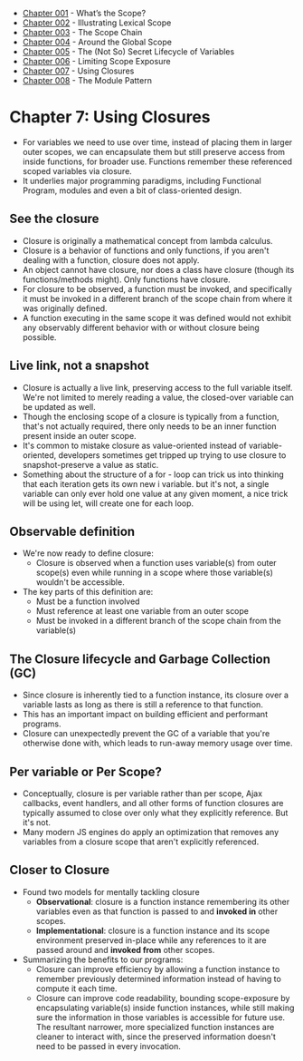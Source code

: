 
- [Chapter 001](./chapter001.md) - What’s the Scope? 
- [Chapter 002](./chapter002.md) - Illustrating Lexical Scope 
- [Chapter 003](./chapter003.md) - The Scope Chain 
- [Chapter 004](./chapter004.md) - Around the Global Scope 
- [Chapter 005](./chapter005.md) - The (Not So) Secret Lifecycle of Variables 
- [Chapter 006](./chapter006.md) - Limiting Scope Exposure 
- [Chapter 007](./chapter007.md) - Using Closures 
- [Chapter 008](./chapter008.md) - The Module Pattern 

# Chapter 7: Using Closures 
- For variables we need to use over time, instead of placing them in larger outer scopes, we can encapsulate them but still preserve access from inside functions, for broader use. Functions remember these referenced scoped variables via closure. 
- It underlies major programming paradigms, including Functional Program, modules and even a bit of class-oriented design. 

## See the closure 
- Closure is originally a mathematical concept from lambda calculus. 
- Closure is a behavior of functions and only functions, if you aren't dealing with a function, closure does not apply. 
- An object cannot have closure, nor does a class have closure (though its functions/methods might). Only functions have closure. 
- For closure to be observed, a function must be invoked, and specifically it must be invoked in a different branch of the scope chain from where it was originally defined. 
- A function executing in the same scope it was defined would not exhibit any observably different behavior with or without closure being possible. 

## Live link, not a snapshot 
- Closure is actually a live link, preserving access to the full variable itself. We're not limited to merely reading a value, the closed-over variable can be updated as well. 
- Though the enclosing scope of a closure is typically from a function, that's not actually required, there only needs to be an inner function present inside an outer scope. 
- It's common to mistake closure as value-oriented instead of variable-oriented, developers sometimes get tripped up trying to use closure to snapshot-preserve a value as static. 
- Something about the structure of a for - loop can trick us into thinking that each iteration gets its own new i variable. but it's not, a single variable can only ever hold one value at any given moment, a nice trick will be using let, will create one for each loop. 

## Observable definition  
- We're now ready to define closure:  
    - Closure is observed when a function uses variable(s) from outer scope(s) even while running in a scope where those variable(s) wouldn't be accessible. 
- The key parts of this definition are:  
    - Must be a function involved 
    - Must reference at least one variable from an outer scope  
    - Must be invoked in a different branch of the scope chain from the variable(s) 

## The Closure lifecycle and Garbage Collection (GC) 
- Since closure is inherently tied to a function instance, its closure over a variable lasts as long as there is still a reference to that function. 
- This has an important impact on building efficient and performant programs.  
- Closure can unexpectedly prevent the GC of a variable that you're otherwise done with, which leads to run-away memory usage over time. 

## Per variable or Per Scope? 
- Conceptually, closure is per variable rather than per scope, Ajax callbacks, event handlers, and all other forms of function closures are typically assumed to close over only what they explicitly reference. But it's not. 
- Many modern JS engines do apply an optimization that removes any variables from a closure scope that aren't explicitly referenced. 

## Closer to Closure 
- Found two models for mentally tackling closure 
    - **Observational**: closure is a function instance remembering its other variables even as that function is passed to and **invoked in** other scopes. 
    - **Implementational**: closure is a function instance and its scope environment preserved in-place while any references to it are passed around and **invoked from** other scopes. 
- Summarizing the benefits to our programs:  
    - Closure can improve efficiency by allowing a function instance to remember previously determined information instead of having to compute it each time. 
    - Closure can improve code readability, bounding scope-exposure by encapsulating variable(s) inside function instances, while still making sure the information in those variables is accessible for future use. The resultant narrower, more specialized function instances are cleaner to interact with, since the preserved information doesn't need to be passed in every invocation. 

     

 
